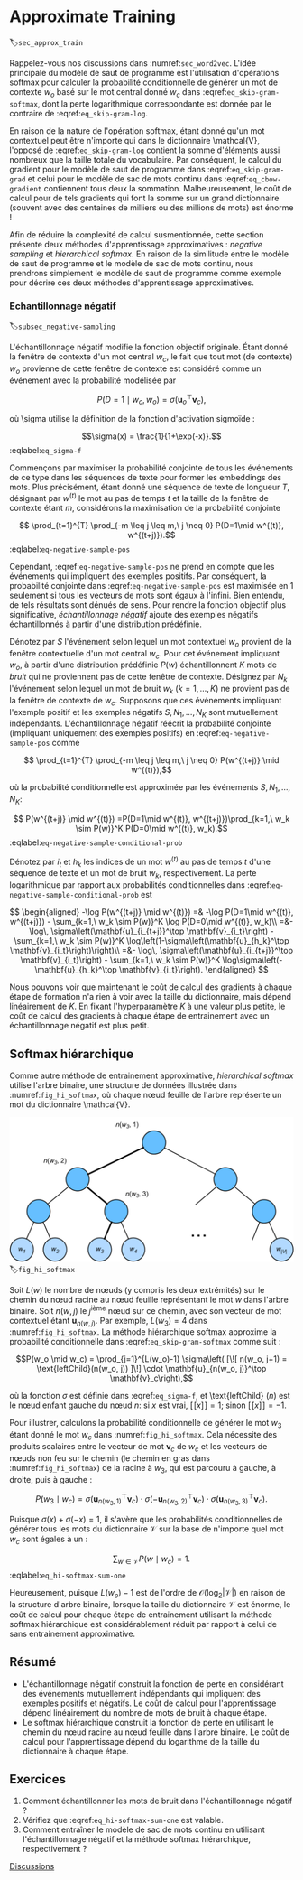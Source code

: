 # Approximate Training
:label:`sec_approx_train` 

Rappelez-vous nos discussions dans :numref:`sec_word2vec`.
L'idée principale du modèle de saut de programme est
l'utilisation d'opérations softmax pour calculer
la probabilité conditionnelle de
générer un mot de contexte $w_o$
basé sur le mot central donné $w_c$
dans :eqref:`eq_skip-gram-softmax`,
dont la perte logarithmique correspondante est donnée par
le contraire de :eqref:`eq_skip-gram-log`.



En raison de la nature de l'opération softmax,
étant donné qu'un mot contextuel peut être n'importe qui dans le 
dictionnaire \mathcal{V},
l'opposé de :eqref:`eq_skip-gram-log` 
contient la somme
d'éléments aussi nombreux que la taille totale du vocabulaire.
Par conséquent,
le calcul du gradient
pour le modèle de saut de programme
dans :eqref:`eq_skip-gram-grad` 
et celui
pour le modèle de sac de mots continu
dans :eqref:`eq_cbow-gradient` 
contiennent tous deux
la sommation.
Malheureusement,
le coût de calcul
pour de tels gradients
qui font la somme sur
un grand dictionnaire
(souvent avec
des centaines de milliers ou des millions de mots)
est énorme !

Afin de réduire la complexité de calcul susmentionnée, cette section présente deux méthodes d'apprentissage approximatives :
*negative sampling* et *hierarchical softmax*.
En raison de la similitude
entre le modèle de saut de programme et
le modèle de sac de mots continu,
nous prendrons simplement le modèle de saut de programme comme exemple
pour décrire ces deux méthodes d'apprentissage approximatives.

### Echantillonnage négatif
:label:`subsec_negative-sampling` 

 
L'échantillonnage négatif modifie la fonction objectif originale.
Étant donné la fenêtre de contexte d'un mot central $w_c$,
le fait que tout mot (de contexte) $w_o$
provienne de cette fenêtre de contexte
est considéré comme un événement avec la probabilité
modélisée par


$$P(D=1\mid w_c, w_o) = \sigma(\mathbf{u}_o^\top \mathbf{v}_c),$$

où \sigma utilise la définition de la fonction d'activation sigmoïde :

$$\sigma(x) = \frac{1}{1+\exp(-x)}.$$
:eqlabel:`eq_sigma-f`

Commençons par
maximiser la probabilité conjointe de
tous les événements de ce type dans les séquences de texte
pour former les embeddings des mots.
Plus précisément,
étant donné une séquence de texte de longueur $T$,
désignant par $w^{(t)}$ le mot au pas de temps $t$
et la taille de la fenêtre de contexte étant $m$,
considérons la maximisation de la probabilité conjointe

$$ \prod_{t=1}^{T} \prod_{-m \leq j \leq m,\ j \neq 0} P(D=1\mid w^{(t)}, w^{(t+j)}).$$
:eqlabel:`eq-negative-sample-pos`


Cependant,
:eqref:`eq-negative-sample-pos` 
ne prend en compte que les événements
qui impliquent des exemples positifs.
Par conséquent,
la probabilité conjointe dans
:eqref:`eq-negative-sample-pos` 
est maximisée en 1
seulement si tous les vecteurs de mots sont égaux à l'infini.
Bien entendu,
de tels résultats sont dénués de sens.
Pour rendre la fonction objectif
plus significative,
*échantillonnage négatif*
ajoute des exemples négatifs échantillonnés
à partir d'une distribution prédéfinie.

Dénotez par $S$
l'événement selon lequel
un mot contextuel $w_o$ provient de
la fenêtre contextuelle d'un mot central $w_c$.
Pour cet événement impliquant $w_o$,
à partir d'une distribution prédéfinie $P(w)$
échantillonnent $K$ mots de *bruit*
qui ne proviennent pas de cette fenêtre de contexte.
Désignez par $N_k$
l'événement selon lequel
un mot de bruit $w_k$ ($k=1, \ldots, K$)
ne provient pas de
la fenêtre de contexte de $w_c$.
Supposons que
ces événements impliquant
l'exemple positif et les exemples négatifs
$S, N_1, \ldots, N_K$ sont mutuellement indépendants.
L'échantillonnage négatif
réécrit la probabilité conjointe (impliquant uniquement des exemples positifs)
en :eqref:`eq-negative-sample-pos`
comme

$$ \prod_{t=1}^{T} \prod_{-m \leq j \leq m,\ j \neq 0} P(w^{(t+j)} \mid w^{(t)}),$$

où la probabilité conditionnelle est approximée par
les événements $S, N_1, \ldots, N_K$:

$$ P(w^{(t+j)} \mid w^{(t)}) =P(D=1\mid w^{(t)}, w^{(t+j)})\prod_{k=1,\ w_k \sim P(w)}^K P(D=0\mid w^{(t)}, w_k).$$
:eqlabel:`eq-negative-sample-conditional-prob`

Dénotez par
$i_t$ et $h_k$
les indices de
un mot $w^{(t)}$ au pas de temps $t$
d'une séquence de texte
et un mot de bruit $w_k$,
respectivement.
La perte logarithmique par rapport aux probabilités conditionnelles dans :eqref:`eq-negative-sample-conditional-prob` est

$$
\begin{aligned}
-\log P(w^{(t+j)} \mid w^{(t)})
=& -\log P(D=1\mid w^{(t)}, w^{(t+j)}) - \sum_{k=1,\ w_k \sim P(w)}^K \log P(D=0\mid w^{(t)}, w_k)\\
=&-  \log\, \sigma\left(\mathbf{u}_{i_{t+j}}^\top \mathbf{v}_{i_t}\right) - \sum_{k=1,\ w_k \sim P(w)}^K \log\left(1-\sigma\left(\mathbf{u}_{h_k}^\top \mathbf{v}_{i_t}\right)\right)\\
=&-  \log\, \sigma\left(\mathbf{u}_{i_{t+j}}^\top \mathbf{v}_{i_t}\right) - \sum_{k=1,\ w_k \sim P(w)}^K \log\sigma\left(-\mathbf{u}_{h_k}^\top \mathbf{v}_{i_t}\right).
\end{aligned}
$$

 
Nous pouvons voir que
maintenant le coût de calcul des gradients
à chaque étape de formation
n'a rien à voir avec la taille du dictionnaire,
mais dépend linéairement de $K$.
En fixant l'hyperparamètre $K$
à une valeur plus petite,
le coût de calcul des gradients
à chaque étape de entrainement avec un échantillonnage négatif
est plus petit.




## Softmax hiérarchique

Comme autre méthode de entrainement approximative,
*hierarchical softmax*
utilise l'arbre binaire,
une structure de données
illustrée dans :numref:`fig_hi_softmax`,
où chaque nœud feuille
de l'arbre représente
un mot du dictionnaire \mathcal{V}.

![Softmax hiérarchique pour l'apprentissage approximatif, où chaque nœud feuille de l'arbre représente un mot du dictionnaire.](../img/hi-softmax.svg)
:label:`fig_hi_softmax` 

Soit $L(w)$
le nombre de nœuds (y compris les deux extrémités)
sur le chemin
du nœud racine au nœud feuille représentant le mot $w$
dans l'arbre binaire.
Soit $n(w,j)$ le $j^\mathrm{ième}$ nœud sur ce chemin,
avec son vecteur de mot contextuel étant
$\mathbf{u}_{n(w, j)}$.
Par exemple,
$L(w_3) = 4$ dans :numref:`fig_hi_softmax`.
La méthode hiérarchique softmax approxime la probabilité conditionnelle dans :eqref:`eq_skip-gram-softmax` comme suit :


$$P(w_o \mid w_c) = \prod_{j=1}^{L(w_o)-1} \sigma\left( [\![  n(w_o, j+1) = \text{leftChild}(n(w_o, j)) ]\!] \cdot \mathbf{u}_{n(w_o, j)}^\top \mathbf{v}_c\right),$$

où la fonction $\sigma$
est définie dans :eqref:`eq_sigma-f`,
et \text{leftChild} $(n)$ est le nœud enfant gauche du nœud $n$: si $x$ est vrai, $[\![x]\!] = 1$; sinon $[\![x]\!] = -1$.

Pour illustrer,
calculons
la probabilité conditionnelle
de générer le mot $w_3$
étant donné le mot $w_c$ dans :numref:`fig_hi_softmax`.
Cela nécessite des produits scalaires
entre le vecteur de mot
$\mathbf{v}_c$ de $w_c$
et
les vecteurs de nœuds non feu
sur le chemin (le chemin en gras dans :numref:`fig_hi_softmax`) de la racine à $w_3$,
qui est parcouru à gauche, à droite, puis à gauche :


$$P(w_3 \mid w_c) = \sigma(\mathbf{u}_{n(w_3, 1)}^\top \mathbf{v}_c) \cdot \sigma(-\mathbf{u}_{n(w_3, 2)}^\top \mathbf{v}_c) \cdot \sigma(\mathbf{u}_{n(w_3, 3)}^\top \mathbf{v}_c).$$ 

Puisque $\sigma(x)+\sigma(-x) = 1$,
il s'avère que
les probabilités conditionnelles de
générer tous les mots du dictionnaire
$\mathcal{V}$ 
sur la base de n'importe quel mot $w_c$
sont égales à un :

$$\sum_{w \in \mathcal{V}} P(w \mid w_c) = 1.$$
:eqlabel:`eq_hi-softmax-sum-one`

Heureusement, puisque $L(w_o)-1$ est de l'ordre de $\mathcal{O}(\text{log}_2|\mathcal{V}|)$ en raison de la structure d'arbre binaire,
lorsque la taille du dictionnaire $\mathcal{V}$ est énorme,
le coût de calcul pour chaque étape de entrainement utilisant la méthode softmax hiérarchique
est considérablement réduit par rapport à celui de
sans entrainement approximative.

## Résumé

* L'échantillonnage négatif construit la fonction de perte en considérant des événements mutuellement indépendants qui impliquent des exemples positifs et négatifs. Le coût de calcul pour l'apprentissage dépend linéairement du nombre de mots de bruit à chaque étape.
* Le softmax hiérarchique construit la fonction de perte en utilisant le chemin du nœud racine au nœud feuille dans l'arbre binaire. Le coût de calcul pour l'apprentissage dépend du logarithme de la taille du dictionnaire à chaque étape.

## Exercices

1. Comment échantillonner les mots de bruit dans l'échantillonnage négatif ?
1. Vérifiez que :eqref:`eq_hi-softmax-sum-one` est valable.
1. Comment entraîner le modèle de sac de mots continu en utilisant l'échantillonnage négatif et la méthode softmax hiérarchique, respectivement ?

[Discussions](https://discuss.d2l.ai/t/382)

